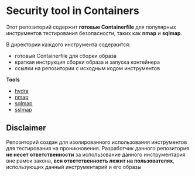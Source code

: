 # Security tool in Containers
Этот репозиторий содержит **готовые Containerfile** для популярных инструментов тестирования безопасности, таких как **nmap** и **sqlmap**.  

В директории каждого инструмента содержится:
- готовый Containerfile для сборки образа
- краткая инструкция сборки образа и запуска контейнера
- ссылки на репозитории с исходным кодом инструментов

**Tools**
- [hydra](https://github.com/Rickert155/security_containers/tree/main/hydra)
- [nmap](https://github.com/Rickert155/security_containers/tree/main/nmap)
- [sqlmap](https://github.com/Rickert155/security_containers/tree/main/sqlmap)
- [sslmap](https://github.com/Rickert155/security_containers/tree/main/sslmap)

## Disclaimer
Репозиторий создан для изолированного использования инструментов для тестирования на проникновения. Разработчик данного репозитория **не несет ответственности** за использование данного инструментария вне рамок закона, **вся ответственность лежит на пользователях**, использующих данный инструментарий и его образы

